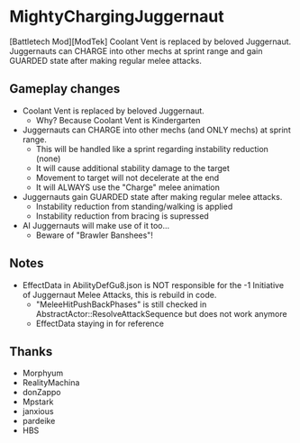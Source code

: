 # MightyChargingJuggernaut

[Battletech Mod][ModTek] Coolant Vent is replaced by beloved Juggernaut. Juggernauts can CHARGE into other mechs at sprint range and gain GUARDED state after making regular melee attacks.

## Gameplay changes
- Coolant Vent is replaced by beloved Juggernaut.
	- Why? Because Coolant Vent is Kindergarten
- Juggernauts can CHARGE into other mechs (and ONLY mechs) at sprint range.
	- This will be handled like a sprint regarding instability reduction (none)
	- It will cause additional stability damage to the target
	- Movement to target will not decelerate at the end
	- It will ALWAYS use the "Charge" melee animation
- Juggernauts gain GUARDED state after making regular melee attacks.
	- Instability reduction from standing/walking is applied
	- Instability reduction from bracing is supressed
- AI Juggernauts will make use of it too...
	- Beware of "Brawler Banshees"!

## Notes
- EffectData in AbilityDefGu8.json is NOT responsible for the -1 Initiative of Juggernaut Melee Attacks, this is rebuild in code.
	- "MeleeHitPushBackPhases" is still checked in AbstractActor::ResolveAttackSequence but does not work anymore
	- EffectData staying in for reference

## Thanks
* Morphyum
* RealityMachina
* donZappo
* Mpstark
* janxious
* pardeike
* HBS